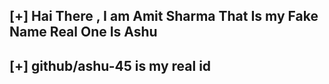
## [+] Hai There , I am Amit Sharma That Is my Fake Name Real One Is Ashu

## [+] github/ashu-45 is my real id
